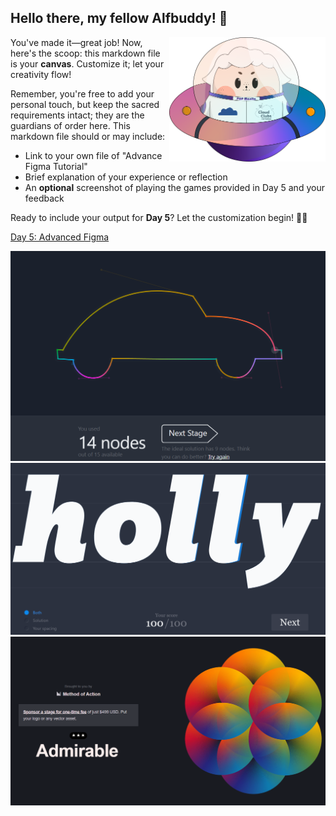 ## Hello there, my fellow Alfbuddy! 💖

<img align="right" width="250px" src="../../assets/alf/alf-ufo.png">

You've made it—great job! Now, here's the scoop: this markdown file is your **canvas**. Customize it; let your creativity flow!

Remember, you're free to add your personal touch, but keep the sacred requirements intact; they are the guardians of order here. This markdown file should or may include:
- Link to your own file of "Advance Figma Tutorial"
- Brief explanation of your experience or reflection
- An **optional** screenshot of playing the games provided in Day 5 and your feedback

Ready to include your output for **Day 5**? Let the customization begin! 🚀✨

<!-- You may now delete and modify the content of this file -->

<a href="https://www.figma.com/file/PcsIvcl55Yc9ZMAThH49x3/AWSCC-Figma-Workshop%3A-Advance-(Community)?type=design&node-id=5%3A33&mode=design&t=b7RPDIX6BbZXQYdd-1"> Day 5: Advanced Figma </a>

![The Bezier Game](day5_1.png)
![Kern Type](day5_2.png)
![Boolean Game](day5_3.png)